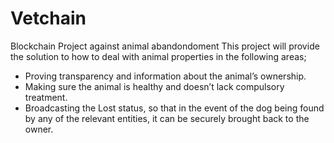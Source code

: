 # Vetchain



Blockchain Project against animal abandondoment 
This project will provide the solution to how to deal with animal properties in the following areas;
-	Proving transparency and information about the animal’s ownership.
-	Making sure the animal is healthy and doesn’t lack compulsory treatment.
-	Broadcasting the Lost status, so that in the event of the dog being found by any of the relevant entities, it can be securely brought back to the owner.

